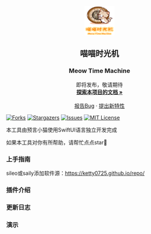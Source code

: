 <!-- PROJECT LOGO -->

<p align="center">
   <a href="https://github.com/Ketty0725/Tweak_Tool/">
    <img src="logo.png" alt="Logo" width="80" height="80">
  </a>
  <h2 align="center">喵喵时光机</h2>
  <h3 align="center">Meow Time Machine</h3>
  <p align="center">
    即将发布，敬请期待
    <br />
    <a href="https://github.com/Ketty0725/Meow-Time-Machine"><strong>探索本项目的文档 »</strong></a>
    <br />
    <br />
    <a href="https://github.com/Ketty0725/Meow-Time-Machine/issues">报告Bug</a>
    ·
    <a href="https://github.com/Ketty0725/Meow-Time-Machine/issues">提出新特性</a>
  </p>

</p>

<!-- PROJECT SHIELDS -->

[![Forks][forks-shield]][forks-url]
[![Stargazers][stars-shield]][stars-url]
[![Issues][issues-shield]][issues-url]
[![MIT License][license-shield]][license-url]

本工具由预言小猫使用SwiftUI语言独立开发完成

如果本工具对你有所帮助，请帮忙点点star🌟

### 上手指南
sileo或saily添加软件源：https://ketty0725.github.io/repo/


### 插件介绍


### 更新日志


### 演示



<!-- links -->
[your-project-path]:Ketty0725/Meow-Time-Machine
[forks-shield]: https://img.shields.io/github/forks/Ketty0725/Meow-Time-Machine.svg?style=flat-square
[forks-url]: https://github.com/Ketty0725/Meow-Time-Machine/network/members
[stars-shield]: https://img.shields.io/github/stars/Ketty0725/Meow-Time-Machine.svg?style=flat-square
[stars-url]: https://github.com/Ketty0725/Meow-Time-Machine/stargazers
[issues-shield]: https://img.shields.io/github/issues/Ketty0725/Meow-Time-Machine.svg?style=flat-square
[issues-url]: https://img.shields.io/github/issues/Ketty0725/Meow-Time-Machine.svg
[license-shield]: https://img.shields.io/github/license/Ketty0725/Meow-Time-Machine.svg?style=flat-square
[license-url]: https://github.com/Ketty0725/Meow-Time-Machine/blob/main/LICENSE

